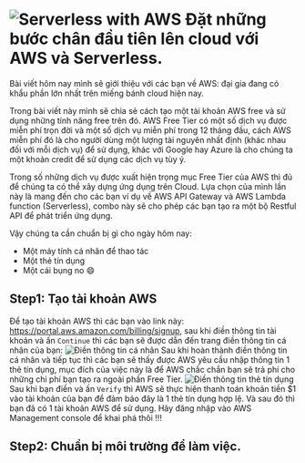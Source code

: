 ![Serverless with AWS][serverless-aws]
Đặt những bước chân đầu tiên lên cloud với AWS và Serverless.
=====
Bài viết hôm nay mình sẽ giới thiệu với các bạn về AWS: đại gia đang có khẩu phần lớn nhất trên miếng bánh cloud hiện nay.

Trong bài viết này mình sẽ chia sẻ cách tạo một tài khoản AWS free và sử dụng những tính năng free trên đó. AWS Free Tier có một số dịch vụ được miễn phí trọn đời và một số dịch vụ miễn phí trong 12 tháng đầu, cách AWS miễn phí đó là cho người dùng một lượng tài nguyên nhất định (khác nhau đối với mỗi dịch vụ) để sử dụng, khác với Google hay Azure là cho chúng ta một khoản credit để sử dụng các dịch vụ tùy ý.

Trong số những dịch vụ được xuất hiện trọng mục Free Tier của AWS thì đủ để chúng ta có thể xây dựng ứng dụng trên Cloud. Lựa chọn của mình lần này là mang đến cho các bạn ví dụ về AWS API Gateway và AWS Lambda function (Serverless), combo này sẽ cho phép các bạn tạo ra một bộ Restful API để phát triển ứng dụng.

Vậy chúng ta cần chuẩn bị gì cho ngày hôm nay:
  - Một máy tính cá nhân để thao tác
  - Một thẻ tín dụng
  - Một cái bụng no :smile:

## Step1: Tạo tài khoản AWS
Để tạo tài khoản AWS thì các bạn vào link này: https://portal.aws.amazon.com/billing/signup, sau khi điền thông tin tài khoản và ấn `Continue` thì các bạn sẽ được dẫn đến trang điền thông tin cá nhân của bạn:
![Điền thông tin cá nhân][aws-create-acc]
Sau khi hoàn thành điền thông tin cá nhân và tiếp tục thì các bạn sẽ thấy được AWS yêu cầu nhập thông tin 1 thẻ tín dụng, mục đích của việc này là để AWS chắc chắn bạn sẽ trả phí cho những chi phí bạn tạo ra ngoài phần Free Tier.
![Điền thông tin thẻ tín dụng][add-debit-card]
Sau khi bạn điền và ấn `Verify` thì AWS sẽ thực hiện thanh toán khoản tiền $1 vào tài khoản của bạn để đảm bảo đây là 1 thẻ tín dụng hợp lệ.
Và sau đó thì bạn đã có 1 tài khoản AWS để sử dụng. Hãy đăng nhập vào AWS Management console để khai phá thôi !!!

## Step2: Chuẩn bị môi trường để  làm việc.



[serverless-aws]: https://hikariq-article-images.s3-ap-southeast-1.amazonaws.com/serverless-aws.png
[add-debit-card]: https://hikariq-article-images.s3-ap-southeast-1.amazonaws.com/add-debit-card.png
[aws-create-acc]: https://hikariq-article-images.s3-ap-southeast-1.amazonaws.com/aws-create-acc.png